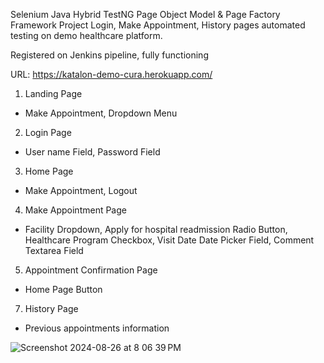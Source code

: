 Selenium Java Hybrid TestNG Page Object Model & Page Factory Framework Project Login, Make Appointment, History pages automated testing on demo healthcare platform.
  
Registered on Jenkins pipeline, fully functioning

URL: https://katalon-demo-cura.herokuapp.com/

1. Landing Page
  * Make Appointment, Dropdown Menu 
2. Login Page
  * User name Field, Password Field
3. Home Page
  * Make Appointment, Logout
4. Make Appointment Page
  * Facility Dropdown, Apply for hospital readmission Radio Button, Healthcare Program Checkbox, Visit Date Date Picker Field, Comment Textarea Field  
5. Appointment Confirmation Page
  * Home Page Button
7. History Page
  * Previous appointments information

![Screenshot 2024-08-26 at 8 06 39 PM](https://github.com/user-attachments/assets/f247f6c5-44c2-42bf-b89e-4096ba533701)
